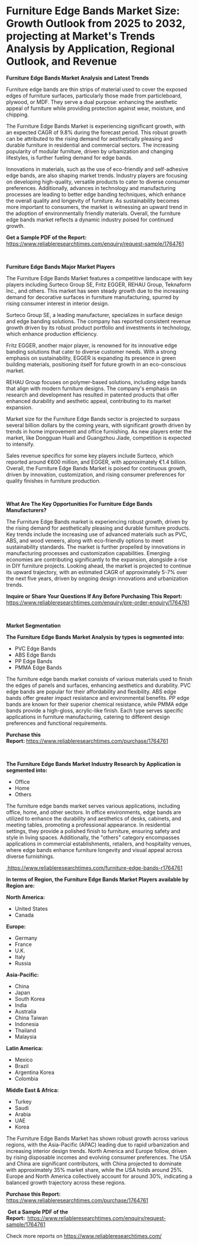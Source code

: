 <p><h1>Furniture Edge Bands Market Size: Growth Outlook from 2025 to 2032, projecting at Market's Trends Analysis by Application, Regional Outlook, and Revenue</h1></p><p><strong>Furniture Edge Bands Market Analysis and Latest Trends</strong></p>
<p><p>Furniture edge bands are thin strips of material used to cover the exposed edges of furniture surfaces, particularly those made from particleboard, plywood, or MDF. They serve a dual purpose: enhancing the aesthetic appeal of furniture while providing protection against wear, moisture, and chipping.</p><p>The Furniture Edge Bands Market is experiencing significant growth, with an expected CAGR of 9.8% during the forecast period. This robust growth can be attributed to the rising demand for aesthetically pleasing and durable furniture in residential and commercial sectors. The increasing popularity of modular furniture, driven by urbanization and changing lifestyles, is further fueling demand for edge bands. </p><p>Innovations in materials, such as the use of eco-friendly and self-adhesive edge bands, are also shaping market trends. Industry players are focusing on developing high-quality, versatile products to cater to diverse consumer preferences. Additionally, advances in technology and manufacturing processes are leading to better edge banding techniques, which enhance the overall quality and longevity of furniture. As sustainability becomes more important to consumers, the market is witnessing an upward trend in the adoption of environmentally friendly materials. Overall, the furniture edge bands market reflects a dynamic industry poised for continued growth.</p></p>
<p><strong>Get a Sample PDF of the Report:&nbsp;</strong> <a href="https://www.reliableresearchtimes.com/enquiry/request-sample/1764761?utm_campaign=2131&utm_medium=2&utm_source=Github&utm_content=ia&utm_term=02022025&utm_id=furniture-edge-bands">https://www.reliableresearchtimes.com/enquiry/request-sample/1764761</a></p>
<p>&nbsp;</p>
<p><strong>Furniture Edge Bands Major Market Players</strong></p>
<p><p>The Furniture Edge Bands Market features a competitive landscape with key players including Surteco Group SE, Fritz EGGER, REHAU Group, Teknaform Inc., and others. This market has seen steady growth due to the increasing demand for decorative surfaces in furniture manufacturing, spurred by rising consumer interest in interior design.</p><p>Surteco Group SE, a leading manufacturer, specializes in surface design and edge banding solutions. The company has reported consistent revenue growth driven by its robust product portfolio and investments in technology, which enhance production efficiency.</p><p>Fritz EGGER, another major player, is renowned for its innovative edge banding solutions that cater to diverse customer needs. With a strong emphasis on sustainability, EGGER is expanding its presence in green building materials, positioning itself for future growth in an eco-conscious market.</p><p>REHAU Group focuses on polymer-based solutions, including edge bands that align with modern furniture designs. The company's emphasis on research and development has resulted in patented products that offer enhanced durability and aesthetic appeal, contributing to its market expansion.</p><p>Market size for the Furniture Edge Bands sector is projected to surpass several billion dollars by the coming years, with significant growth driven by trends in home improvement and office furnishing. As new players enter the market, like Dongguan Huali and Guangzhou Jiade, competition is expected to intensify.</p><p>Sales revenue specifics for some key players include Surteco, which reported around €600 million, and EGGER, with approximately €1.4 billion. Overall, the Furniture Edge Bands Market is poised for continuous growth, driven by innovation, customization, and rising consumer preferences for quality finishes in furniture production.</p></p>
<p>&nbsp;</p>
<p><strong>What Are The Key Opportunities For Furniture Edge Bands Manufacturers?</strong></p>
<p><p>The Furniture Edge Bands market is experiencing robust growth, driven by the rising demand for aesthetically pleasing and durable furniture products. Key trends include the increasing use of advanced materials such as PVC, ABS, and wood veneers, along with eco-friendly options to meet sustainability standards. The market is further propelled by innovations in manufacturing processes and customization capabilities. Emerging economies are contributing significantly to the expansion, alongside a rise in DIY furniture projects. Looking ahead, the market is projected to continue its upward trajectory, with an estimated CAGR of approximately 5-7% over the next five years, driven by ongoing design innovations and urbanization trends.</p></p>
<p><strong>Inquire or Share Your Questions If Any Before Purchasing This Report:</strong> <a href="https://www.reliableresearchtimes.com/enquiry/pre-order-enquiry/1764761?utm_campaign=2131&utm_medium=2&utm_source=Github&utm_content=ia&utm_term=02022025&utm_id=furniture-edge-bands">https://www.reliableresearchtimes.com/enquiry/pre-order-enquiry/1764761</a></p>
<p>&nbsp;</p>
<p><strong>Market Segmentation</strong></p>
<p><strong>The Furniture Edge Bands Market Analysis by types is segmented into:</strong></p>
<p><ul><li>PVC Edge Bands</li><li>ABS Edge Bands</li><li>PP Edge Bands</li><li>PMMA Edge Bands</li></ul></p>
<p><p>The furniture edge bands market consists of various materials used to finish the edges of panels and surfaces, enhancing aesthetics and durability. PVC edge bands are popular for their affordability and flexibility. ABS edge bands offer greater impact resistance and environmental benefits. PP edge bands are known for their superior chemical resistance, while PMMA edge bands provide a high-gloss, acrylic-like finish. Each type serves specific applications in furniture manufacturing, catering to different design preferences and functional requirements.</p></p>
<p><strong>Purchase this Report:&nbsp;</strong><a href="https://www.reliableresearchtimes.com/purchase/1764761?utm_campaign=2131&utm_medium=2&utm_source=Github&utm_content=ia&utm_term=02022025&utm_id=furniture-edge-bands">https://www.reliableresearchtimes.com/purchase/1764761</a></p>
<p>&nbsp;</p>
<p><strong>The Furniture Edge Bands Market Industry Research by Application is segmented into:</strong></p>
<p><ul><li>Office</li><li>Home</li><li>Others</li></ul></p>
<p><p>The furniture edge bands market serves various applications, including office, home, and other sectors. In office environments, edge bands are utilized to enhance the durability and aesthetics of desks, cabinets, and meeting tables, promoting a professional appearance. In residential settings, they provide a polished finish to furniture, ensuring safety and style in living spaces. Additionally, the "others" category encompasses applications in commercial establishments, retailers, and hospitality venues, where edge bands enhance furniture longevity and visual appeal across diverse furnishings.</p></p>
<p><a href="https://www.reliableresearchtimes.com/furniture-edge-bands-r1764761?utm_campaign=2131&utm_medium=2&utm_source=Github&utm_content=ia&utm_term=02022025&utm_id=furniture-edge-bands">&nbsp;https://www.reliableresearchtimes.com/furniture-edge-bands-r1764761</a></p>
<p><strong>In terms of Region, the Furniture Edge Bands Market Players available by Region are:</strong></p>
<p>
    <p> <strong> North America: </strong>
        <ul>
            <li>United States</li>
            <li>Canada</li>
        </ul>
        </p> 
    <p> <strong> Europe: </strong>
        <ul>
            <li>Germany</li>
            <li>France</li>
            <li>U.K.</li>
            <li>Italy</li>
            <li>Russia</li>
        </ul>
        </p> 
    <p> <strong> Asia-Pacific: </strong>
        <ul>
            <li>China</li>
            <li>Japan</li>
            <li>South Korea</li>
            <li>India</li>
            <li>Australia</li>
            <li>China Taiwan</li>
            <li>Indonesia</li>
            <li>Thailand</li>
            <li>Malaysia</li>
        </ul>
        </p> 
    <p> <strong> Latin America: </strong>
        <ul>
            <li>Mexico</li>
            <li>Brazil</li>
            <li>Argentina Korea</li>
            <li>Colombia</li>
        </ul>
        </p> 
    <p> <strong> Middle East & Africa: </strong>
        <ul>
            <li>Turkey</li>
            <li>Saudi</li>
            <li>Arabia</li>
            <li>UAE</li>
            <li>Korea</li>
        </ul>
    </p>
    </p>
<p><p>The Furniture Edge Bands Market has shown robust growth across various regions, with the Asia-Pacific (APAC) leading due to rapid urbanization and increasing interior design trends. North America and Europe follow, driven by rising disposable incomes and evolving consumer preferences. The USA and China are significant contributors, with China projected to dominate with approximately 35% market share, while the USA holds around 25%. Europe and North America collectively account for around 30%, indicating a balanced growth trajectory across these regions.</p></p>
<p><strong>Purchase this Report: </strong><a href="https://www.reliableresearchtimes.com/purchase/1764761?utm_campaign=2131&utm_medium=2&utm_source=Github&utm_content=ia&utm_term=02022025&utm_id=furniture-edge-bands">https://www.reliableresearchtimes.com/purchase/1764761</a></p>
<p>&nbsp;<strong>Get a Sample PDF of the Report:&nbsp;&nbsp;</strong><a href="https://www.reliableresearchtimes.com/enquiry/request-sample/1764761?utm_campaign=2131&utm_medium=2&utm_source=Github&utm_content=ia&utm_term=02022025&utm_id=furniture-edge-bands">https://www.reliableresearchtimes.com/enquiry/request-sample/1764761</a></p>
<p><strong></strong></p>
<p>Check more reports on <a href="https://www.reliableresearchtimes.com/?utm_campaign=2131&utm_medium=2&utm_source=Github&utm_content=ia&utm_term=02022025&utm_id=furniture-edge-bands">https://www.reliableresearchtimes.com/</a></p>